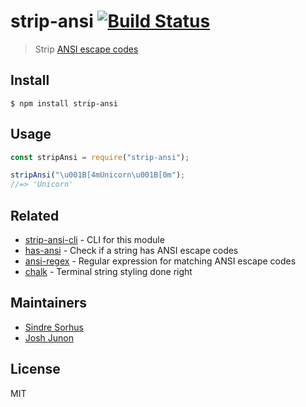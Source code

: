 # strip-ansi [![Build Status](https://travis-ci.org/chalk/strip-ansi.svg?branch=master)](https://travis-ci.org/chalk/strip-ansi)

> Strip [ANSI escape codes](https://en.wikipedia.org/wiki/ANSI_escape_code)

## Install

```
$ npm install strip-ansi
```

## Usage

```js
const stripAnsi = require("strip-ansi");

stripAnsi("\u001B[4mUnicorn\u001B[0m");
//=> 'Unicorn'
```

## Related

* [strip-ansi-cli](https://github.com/chalk/strip-ansi-cli) - CLI for this module
* [has-ansi](https://github.com/chalk/has-ansi) - Check if a string has ANSI escape codes
* [ansi-regex](https://github.com/chalk/ansi-regex) - Regular expression for matching ANSI escape codes
* [chalk](https://github.com/chalk/chalk) - Terminal string styling done right

## Maintainers

* [Sindre Sorhus](https://github.com/sindresorhus)
* [Josh Junon](https://github.com/qix-)

## License

MIT
